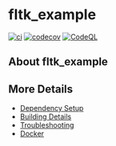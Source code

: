 # fltk_example

[![ci](https://github.com/StevePoling/fltk_example/actions/workflows/ci.yml/badge.svg)](https://github.com/StevePoling/fltk_example/actions/workflows/ci.yml)
[![codecov](https://codecov.io/gh/StevePoling/fltk_example/branch/main/graph/badge.svg)](https://codecov.io/gh/StevePoling/fltk_example)
[![CodeQL](https://github.com/StevePoling/fltk_example/actions/workflows/codeql-analysis.yml/badge.svg)](https://github.com/StevePoling/fltk_example/actions/workflows/codeql-analysis.yml)

## About fltk_example



## More Details

 * [Dependency Setup](README_dependencies.md)
 * [Building Details](README_building.md)
 * [Troubleshooting](README_troubleshooting.md)
 * [Docker](README_docker.md)
